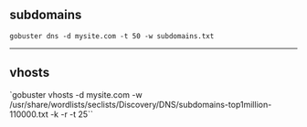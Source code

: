 ## subdomains
`gobuster dns -d mysite.com -t 50 -w subdomains.txt`

---

## vhosts
`gobuster vhosts -d mysite.com -w /usr/share/wordlists/seclists/Discovery/DNS/subdomains-top1million-110000.txt -k -r -t 25``